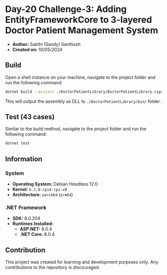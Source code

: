 # Day-20 Challenge-3: Adding EntityFrameworkCore to 3-layered Doctor Patient Management System

- **Author:** Sakthi (Sandy) Santhosh
- **Created on:** 10/05/2024

## Build

Open a shell instance on your machine, navigate to the project folder and run the following command:

```bash
dotnet build --project ./DoctorPatientLibrary/DoctorPatientLibrary.csproj
```

This will output the assembly as DLL to `./DoctorPatientLibrary/bin/` folder.

## Test (43 cases)

Similar to the build method, navigate to the project folder and run the following command:

```bash
dotnet test
```

## Information

### System

- **Operating System:** Debian Headless 12.0
- **Kernel:** `6.1.0-rpi4-rpi-v8`
- **Architecture:** `aarch64` (`arm64`)

### .NET Framework

- **SDK:** 8.0.204
- **Runtimes Installed:**
    - **ASP.NET:** 8.0.4
    - **.NET Core:** 8.0.4

## Contribution

This project was created for learning and development purposes only. Any contributions to the repository is discouraged.
